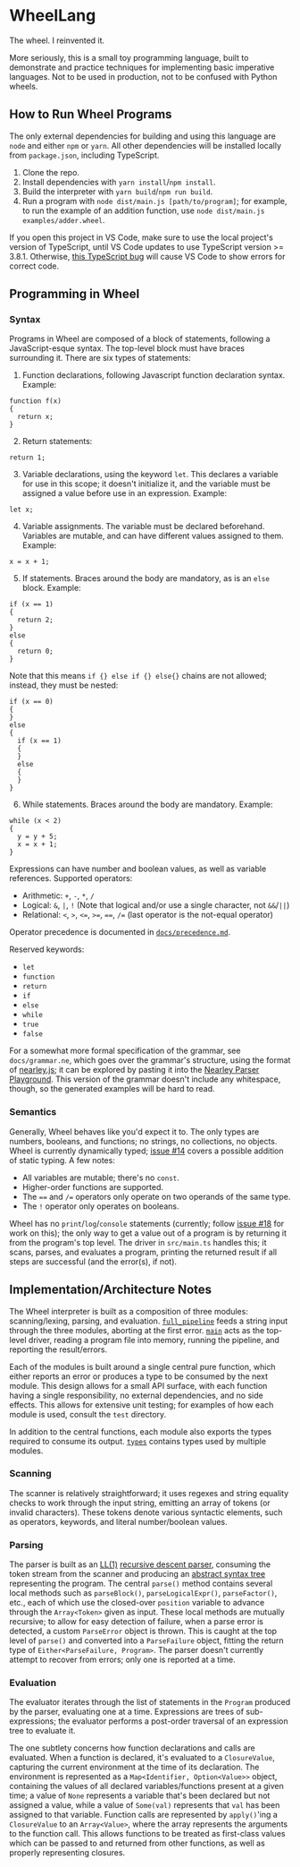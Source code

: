 # WheelLang

The wheel. I reinvented it.

More seriously, this is a small toy programming language, built to demonstrate and practice techniques for implementing basic imperative languages. Not to be used in production, not to be confused with Python wheels.

## How to Run Wheel Programs

The only external dependencies for building and using this language are `node` and either `npm` or `yarn`. All other dependencies will be installed locally from `package.json`, including TypeScript.

1. Clone the repo.
1. Install dependencies with `yarn install`/`npm install`.
1. Build the interpreter with `yarn build`/`npm run build`.
1. Run a program with `node dist/main.js [path/to/program]`; for example, to run the example of an addition function, use `node dist/main.js examples/adder.wheel`.

If you open this project in VS Code, make sure to use the local project's version of TypeScript, until VS Code updates to use TypeScript version >= 3.8.1. Otherwise, [this TypeScript bug](https://github.com/microsoft/TypeScript/issues/35970) will cause VS Code to show errors for correct code.

## Programming in Wheel

### Syntax

Programs in Wheel are composed of a block of statements, following a JavaScript-esque syntax. The top-level block must have braces surrounding it. There are six types of statements:

1. Function declarations, following Javascript function declaration syntax. Example:

```
function f(x)
{
  return x;
}
```

2. Return statements:

```
return 1;
```

3. Variable declarations, using the keyword `let`. This declares a variable for use in this scope; it doesn't initialize it, and the variable must be assigned a value before use in an expression. Example:

```
let x;
```

4. Variable assignments. The variable must be declared beforehand. Variables are mutable, and can have different values assigned to them. Example:

```
x = x + 1;
```

5. If statements. Braces around the body are mandatory, as is an `else` block. Example:

```
if (x == 1)
{
  return 2;
}
else
{
  return 0;
}
```

Note that this means `if {} else if {} else{}` chains are not allowed; instead, they must be nested:

```
if (x == 0)
{
}
else
{
  if (x == 1)
  {
  }
  else
  {
  }
}
```

6. While statements. Braces around the body are mandatory. Example:

```
while (x < 2)
{
  y = y + 5;
  x = x + 1;
}
```

Expressions can have number and boolean values, as well as variable references. Supported operators:

- Arithmetic: `+`, `-`, `*`, `/`
- Logical: `&`, `|`, `!` (Note that logical and/or use a single character, not `&&`/`||`)
- Relational: `<`, `>`, `<=`, `>=`, `==`, `/=` (last operator is the not-equal operator)

Operator precedence is documented in [`docs/precedence.md`](docs/precedence.md).

Reserved keywords:

- `let`
- `function`
- `return`
- `if`
- `else`
- `while`
- `true`
- `false`

For a somewhat more formal specification of the grammar, see `docs/grammar.ne`, which goes over the grammar's structure, using the format of [nearley.js](https://nearley.js.org/); it can be explored by pasting it into the [Nearley Parser Playground](https://omrelli.ug/nearley-playground/). This version of the grammar doesn't include any whitespace, though, so the generated examples will be hard to read.

### Semantics

Generally, Wheel behaves like you'd expect it to. The only types are numbers, booleans, and functions; no strings, no collections, no objects. Wheel is currently dynamically typed; [issue #14](https://github.com/DylanSp/extended-four-function-console/issues/14) covers a possible addition of static typing. A few notes:

- All variables are mutable; there's no `const`.
- Higher-order functions are supported.
- The `==` and `/=` operators only operate on two operands of the same type.
- The `!` operator only operates on booleans.

Wheel has no `print`/`log`/`console` statements (currently; follow [issue #18](https://github.com/DylanSp/extended-four-function-console/issues/18) for work on this); the only way to get a value out of a program is by returning it from the program's top level. The driver in `src/main.ts` handles this; it scans, parses, and evaluates a program, printing the returned result if all steps are successful (and the error(s), if not).

## Implementation/Architecture Notes

The Wheel interpreter is built as a composition of three modules: scanning/lexing, parsing, and evaluation. [`full_pipeline`](src/full_pipeline.ts) feeds a string input through the three modules, aborting at the first error. [`main`](src/main.ts) acts as the top-level driver, reading a program file into memory, running the pipeline, and reporting the result/errors.

Each of the modules is built around a single central pure function, which either reports an error or produces a type to be consumed by the next module. This design allows for a small API surface, with each function having a single responsibility, no external dependencies, and no side effects. This allows for extensive unit testing; for examples of how each module is used, consult the `test` directory.

In addition to the central functions, each module also exports the types required to consume its output. [`types`](src/types.ts) contains types used by multiple modules.

### Scanning

The scanner is relatively straightforward; it uses regexes and string equality checks to work through the input string, emitting an array of tokens (or invalid characters). These tokens denote various syntactic elements, such as operators, keywords, and literal number/boolean values.

### Parsing

The parser is built as an [LL(1)](https://en.wikipedia.org/wiki/LL_parser) [recursive descent parser](https://en.wikipedia.org/wiki/Recursive_descent_parser), consuming the token stream from the scanner and producing an [abstract syntax tree](https://en.wikipedia.org/wiki/Abstract_syntax_tree) representing the program. The central `parse()` method contains several local methods such as `parseBlock()`, `parseLogicalExpr()`, `parseFactor()`, etc., each of which use the closed-over `position` variable to advance through the `Array<Token>` given as input. These local methods are mutually recursive; to allow for easy detection of failure, when a parse error is detected, a custom `ParseError` object is thrown. This is caught at the top level of `parse()` and converted into a `ParseFailure` object, fitting the return type of `Either<ParseFailure, Program>`. The parser doesn't currently attempt to recover from errors; only one is reported at a time.

### Evaluation

The evaluator iterates through the list of statements in the `Program` produced by the parser, evaluating one at a time. Expressions are trees of sub-expressions; the evaluator performs a post-order traversal of an expression tree to evaluate it.

The one subtlety concerns how function declarations and calls are evaluated. When a function is declared, it's evaluated to a `ClosureValue`, capturing the current environment at the time of its declaration. The environment is represented as a `Map<Identifier, Option<Value>>` object, containing the values of all declared variables/functions present at a given time; a value of `None` represents a variable that's been declared but not assigned a value, while a value of `Some(val)` represents that `val` has been assigned to that variable. Function calls are represented by `apply()`'ing a `ClosureValue` to an `Array<Value>`, where the array represents the arguments to the function call. This allows functions to be treated as first-class values which can be passed to and returned from other functions, as well as properly representing closures.
